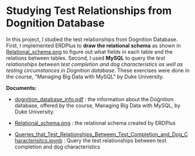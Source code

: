 # Studying Test Relationships from Dognition Database 

In this project, I studied the test relationships from Dognition Database. First, I implemented ERDPlus to **draw the relational schema** as shown in [Relational_schema.png](https://github.com/hsuanhao/Projects/blob/master/Studying%20Test%20Relationships%20from%20Dognition%20Database/Relational_Schema.png) to figure out what fields in each table and the relations between tables. Second, I used **MySQL** to query the *test relationships between test completion and dog characteristics as well as testing circumstances in Dognition database*. These exercises were done in the course, "Managing Big Data with MySQL" by Duke University.

**Documents:**
- [dognition_database_info.pdf](https://github.com/hsuanhao/Projects/blob/master/Studying%20Test%20Relationships%20from%20Dognition%20Database/dognition_database_info.pdf) : the information about the Dognition database, offered by the course, Managing Big Data with MySQL, by Duke University.
- [Relational_schema.png](https://github.com/hsuanhao/Projects/blob/master/Studying%20Test%20Relationships%20from%20Dognition%20Database/Relational_Schema.png) : the relational schema created by ERDPlus

- [Queries_that_Test_Relationships_Between_Test_Completion_and_Dog_Characterisitcs.ipynb](https://github.com/hsuanhao/Projects/blob/master/Studying%20Test%20Relationships%20from%20Dognition%20Database/Queries_that_Test_Relationships_Between_Test_Completion_and_Dog_Characterisitcs.ipynb) : Query the test relationships between test completion and dog characteristics

